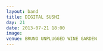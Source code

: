 ```yaml
---
layout: band
title: DIGITAL SUSHI
day: 21
date: 2013-07-21 18:00
image: 
venue: BRUNO UNPLUGGED WINE GARDEN
---
```




